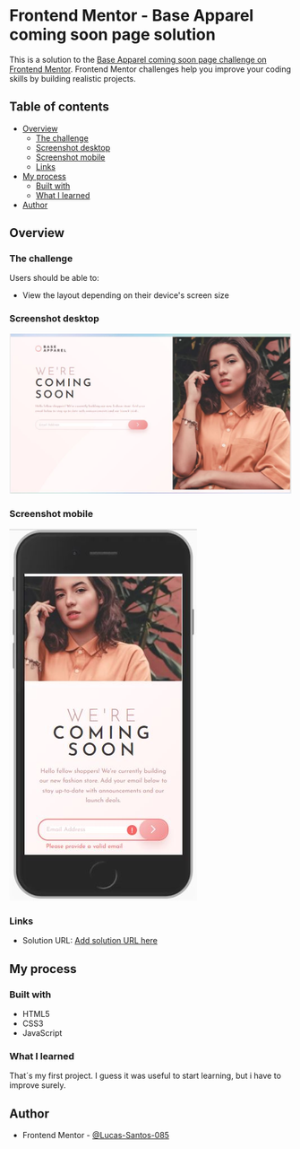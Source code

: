 # Frontend Mentor - Base Apparel coming soon page solution

This is a solution to the [Base Apparel coming soon page challenge on Frontend Mentor](https://www.frontendmentor.io/challenges/base-apparel-coming-soon-page-5d46b47f8db8a7063f9331a0). Frontend Mentor challenges help you improve your coding skills by building realistic projects.

## Table of contents

- [Overview](#overview)
  - [The challenge](#the-challenge)
  - [Screenshot desktop](#screenshot)
  - [Screenshot mobile](#screenshot-mobile)
  - [Links](#links)
- [My process](#my-process)
  - [Built with](#built-with)
  - [What I learned](#what-i-learned)
- [Author](#author)

## Overview

### The challenge

Users should be able to:

- View the layout depending on their device's screen size

### Screenshot desktop

![screenshot Desktop](screenshots/screenshot-desktop.jpg)

### Screenshot mobile

![screenshot Mobile](screenshots/screenshot-mobile.jpg)

### Links

- Solution URL: [Add solution URL here](https://github.com/Lucas-Santos-085/3-column-challenge/tree/master)

## My process

### Built with

- HTML5
- CSS3
- JavaScript

### What I learned

That´s my first project. I guess it was useful to start learning, but i have to improve surely.

## Author

- Frontend Mentor - [@Lucas-Santos-085](https://www.frontendmentor.io/profile/Lucas-Santos-085)
